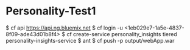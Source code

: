 # Personality-Test1
$ cf api https://api.ng.bluemix.net
$ cf login -u <1eb029e7-1a5e-4837-8f09-ade43d01b8f4>
$ cf create-service personality_insights tiered personality-insights-service
$ ant
$ cf push -p output/webApp.war
